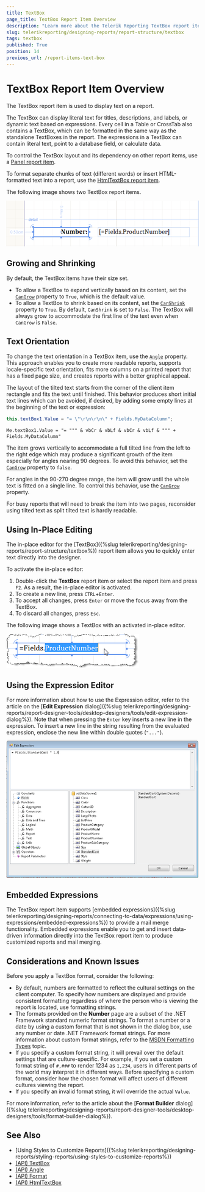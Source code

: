 ```yaml
---
title: TextBox
page_title: TextBox Report Item Overview
description: "Learn more about the Telerik Reporting TextBox report item, how to expand and shrink it depending on its contents, how to use embedded expressions, set its content, and use the in-place and Expression editors."
slug: telerikreporting/designing-reports/report-structure/textbox
tags: textbox
published: True
position: 14
previous_url: /report-items-text-box
---
```


# TextBox Report Item Overview

The TextBox report item is used to display text on a report. 

The TextBox can display literal text for titles, descriptions, and labels, or dynamic text based on expressions. Every cell in a Table or CrossTab also contains a TextBox, which can be formatted in the same way as the standalone TextBoxes in the report. The expressions in a TextBox can contain literal text, point to a database field, or calculate data. 

To control the TextBox layout and its dependency on other report items, use a [Panel report item](/reporting/api/Telerik.Reporting.Panel). 

To format separate chunks of text (different words) or insert HTML-formatted text into a report, use the [HtmlTextBox report item](/reporting/api/Telerik.Reporting.HtmlTextBox). 

The following image shows two TextBox report items.  

![Two TextBox report items](images/Textbox.png)

## Growing and Shrinking

By default, the TextBox items have their size set. 

* To allow a TextBox to expand vertically based on its content, set the [`CanGrow`](/reporting/api/Telerik.Reporting.TextItemBase#Telerik_Reporting_TextItemBase_CanGrow) property to `True`, which is the default value. 
* To allow a TextBox to shrink based on its content, set the [`CanShrink`](/reporting/api/Telerik.Reporting.TextItemBase#Telerik_Reporting_TextItemBase_CanShrink) property to `True`. By default, `CanShrink` is set to `False`. The TextBox will always grow to accommodate the first line of the text even when `CanGrow` is `False`. 

## Text Orientation

To change the text orientation in a TextBox item, use the [`Angle`](/reporting/api/Telerik.Reporting.TextItemBase#Telerik_Reporting_TextItemBase_Angle) property. This approach enables you to create more readable reports, supports locale-specific text orientation, fits more columns on a printed report that has a fixed page size, and creates reports with a better graphical appeal. 

The layout of the tilted text starts from the corner of the client item rectangle and fits the text until finished. This behavior produces short initial text lines which can be avoided, if desired, by adding some empty lines at the beginning of the text or expression: 

````CS
this.textBox1.Value = "= \"\r\n\r\n\" + Fields.MyDataColumn";
````
````VB.NET
Me.textBox1.Value = "= """ & vbCr & vbLf & vbCr & vbLf & """ + Fields.MyDataColumn"
````

The item grows vertically to accommodate a full tilted line from the left to the right edge which may produce a significant growth of the item especially for angles nearing 90 degrees. To avoid this behavior, set the [`CanGrow`](/reporting/api/Telerik.Reporting.TextItemBase#Telerik_Reporting_TextItemBase_CanGrow) property to `false`. 

For angles in the 90-270 degree range, the item will grow until the whole text is fitted on a single line. To control this behavior, use the [`CanGrow`](/reporting/api/Telerik.Reporting.TextItemBase#Telerik_Reporting_TextItemBase_CanGrow) property. 

For busy reports that will need to break the item into two pages, reconsider using tilted text as split tilted text is hardly readable. 

## Using In-Place Editing

The in-place editor for the [TextBox]({%slug telerikreporting/designing-reports/report-structure/textbox%}) report item allows you to quickly enter text directly into the designer. 

To activate the in-place editor:

1. Double-click the __TextBox__ report item or select the report item and press `F2`. As a result, the in-place editor is activated.
1. To create a new line, press `CTRL`+`Enter`.
1. To accept all changes, press `Enter` or move the focus away from the TextBox.
1. To discard all changes, press `Esc`.

The following image shows a TextBox with an activated in-place editor. 

![A TextBox with a activated in-place editor](images/Items001.png)

## Using the Expression Editor

For more information about how to use the Expression editor, refer to the article on the [**Edit Expression** dialog]({%slug telerikreporting/designing-reports/report-designer-tools/desktop-designers/tools/edit-expression-dialog%}). Note that when pressing the `Enter` key inserts a new line in the expression. To insert a new line in the string resulting from the evaluated expression, enclose the new line within double quotes (`"..."`). 

![A TextBox with the Expression editor](images/UI014.png)

## Embedded Expressions

The TextBox report item supports [embedded expressions]({%slug telerikreporting/designing-reports/connecting-to-data/expressions/using-expressions/embedded-expressions%}) to provide a mail merge functionality. Embedded expressions enable you to get and insert data-driven information directly into the TextBox report item to produce customized reports and mail merging. 

## Considerations and Known Issues

Before you apply a TextBox format, consider the following: 

* By default, numbers are formatted to reflect the cultural settings on the client computer. To specify how numbers are displayed and provide consistent formatting regardless of where the person who is viewing the report is located, use formatting strings. 
* The formats provided on the **Number** page are a subset of the .NET Framework standard numeric format strings. To format a number or a date by using a custom format that is not shown in the dialog box, use any number or date .NET Framework format strings. For more information about custom format strings, refer to the [MSDN Formatting Types](http://msdn.microsoft.com/en-us/library/fbxft59x%28VS.95%29.aspx) topic. 
* If you specify a custom format string, it will prevail over the default settings that are culture-specific. For example, if you set a custom format string of `#,###` to render 1234 as `1,234`, users in different parts of the world may interpret it in different ways. Before specifying a custom format, consider how the chosen format will affect users of different cultures viewing the report. 
* If you specify an invalid format string, it will override the actual `Value`.

For more information, refer to the article about the [**Format Builder** dialog]({%slug telerikreporting/designing-reports/report-designer-tools/desktop-designers/tools/format-builder-dialog%}). 

## See Also

* [Using Styles to Customize Reports]({%slug telerikreporting/designing-reports/styling-reports/using-styles-to-customize-reports%}) 
* [(API) TextBox](/reporting/api/Telerik.Reporting.TextBox)  
* [(API) Angle](/reporting/api/Telerik.Reporting.TextItemBase#Telerik_Reporting_TextItemBase_Angle)  
* [(API) Format](/reporting/api/Telerik.Reporting.TextItemBase#Telerik_Reporting_TextItemBase_Format)  
* [(API) HtmlTextBox](/reporting/api/Telerik.Reporting.HtmlTextBox)
